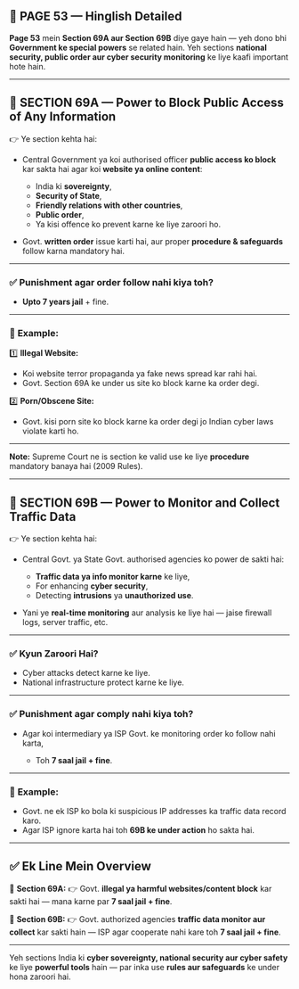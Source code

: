 ## 📄 **PAGE 53 — Hinglish Detailed**

**Page 53** mein **Section 69A aur Section 69B** diye gaye hain — yeh dono bhi **Government ke special powers** se related hain.
Yeh sections **national security, public order aur cyber security monitoring** ke liye kaafi important hote hain.

---

## 🔹 **SECTION 69A — Power to Block Public Access of Any Information**

👉 Ye section kehta hai:

* Central Government ya koi authorised officer **public access ko block** kar sakta hai agar koi **website ya online content**:

  * India ki **sovereignty**,
  * **Security of State**,
  * **Friendly relations with other countries**,
  * **Public order**,
  * Ya kisi offence ko prevent karne ke liye zaroori ho.

* Govt. **written order** issue karti hai, aur proper **procedure & safeguards** follow karna mandatory hai.

---

### ✅ **Punishment agar order follow nahi kiya toh?**

* **Upto 7 years jail** + fine.

---

### 🧩 **Example:**

1️⃣ **Illegal Website:**

* Koi website terror propaganda ya fake news spread kar rahi hai.
* Govt. Section 69A ke under us site ko block karne ka order degi.

2️⃣ **Porn/Obscene Site:**

* Govt. kisi porn site ko block karne ka order degi jo Indian cyber laws violate karti ho.

---

**Note:** Supreme Court ne is section ke valid use ke liye **procedure** mandatory banaya hai (2009 Rules).

---

## 🔹 **SECTION 69B — Power to Monitor and Collect Traffic Data**

👉 Ye section kehta hai:

* Central Govt. ya State Govt. authorised agencies ko power de sakti hai:

  * **Traffic data ya info monitor karne** ke liye,
  * For enhancing **cyber security**,
  * Detecting **intrusions** ya **unauthorized use**.

* Yani ye **real-time monitoring** aur analysis ke liye hai — jaise firewall logs, server traffic, etc.

---

### ✅ **Kyun Zaroori Hai?**

* Cyber attacks detect karne ke liye.
* National infrastructure protect karne ke liye.

---

### ✅ **Punishment agar comply nahi kiya toh?**

* Agar koi intermediary ya ISP Govt. ke monitoring order ko follow nahi karta,

  * Toh **7 saal jail + fine**.

---

### 🧩 **Example:**

* Govt. ne ek ISP ko bola ki suspicious IP addresses ka traffic data record karo.
* Agar ISP ignore karta hai toh **69B ke under action** ho sakta hai.

---

## ✅ **Ek Line Mein Overview**

📌 **Section 69A:**
👉 Govt. **illegal ya harmful websites/content block** kar sakti hai — mana karne par **7 saal jail + fine**.

📌 **Section 69B:**
👉 Govt. authorized agencies **traffic data monitor aur collect** kar sakti hain — ISP agar cooperate nahi kare toh **7 saal jail + fine**.

---

Yeh sections India ki **cyber sovereignty, national security aur cyber safety** ke liye **powerful tools** hain — par inka use **rules aur safeguards** ke under hona zaroori hai.

